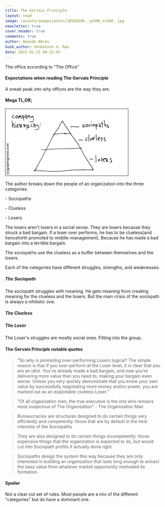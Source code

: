 ```yaml
---
title: The Gervais Principle
layout: read
image: /assets/images/posts/18581690._uy500_ss500_.jpg
newsletter: true
cover_header: true
comments: true
author: Amando Abreu
book_author: Venkatesh G. Rao
date: 2021-01-15 09:32:43
---
```

The office according to "The Office"

#### Expectations when reading The Gervais Principle

A sneak peak into why offices are the way they are.

#### Mega TL;DR;

![](/assets/images/posts/hughmcleodcompanyhierarchy.jpg)

The author breaks down the people of an organization into the three categories:

\- Sociopaths

\- Clueless

\- Losers

The losers aren't losers in a social sense. They are losers because they struck a bad bargain. If a loser over performs, he has to be clueless(and henceforth promoted to middle-management). Because he has made a bad bargain into a terrible bargain.

The sociopaths use the clueless as a buffer between themselves and the losers.

Each of the categories have different struggles, strengths, and weaknesses.

##### The Sociopath

The sociopath struggles with meaning. He gets meaning from creating meaning for the clueless and the losers. But the main crisis of the sociopath is always a nihilistic one.

##### The Clueless

##### The Loser

The Loser's struggles are mostly social ones. Fitting into the group.

#### The Gervais Principle notable quotes

> "So why is promoting over-performing Losers logical? The simple reason is that if you over-perform at the Loser level, it is clear that you are an idiot. You’ve already made a bad bargain, and now you’re delivering more value than you need to, making your bargain even worse. Unless you very quickly demonstrate that you know your own value by successfully negotiating more money and/or power, you are marked out as an exploitable clueless Loser."



> "Of all organization men, the true executive is the one who remains most suspicious of The Organization" - The Organization Man



> Bureaucracies are structures designed to do certain things very efficiently and competently: those that are by default in the best interests of the Sociopaths



> They are also designed to do certain things incompetently: those expensive things that the organization is expected to do, but would cut into Sociopath profits if actually done right.



> Sociopaths design the system this way because they are only interested in building an organization that lasts long enough to extract the easy value from whatever market opportunity motivated its formation.

#### Spoiler

Not a clear cut set of rules. Most people are a mix of the different "categories" but do have a dominant one.